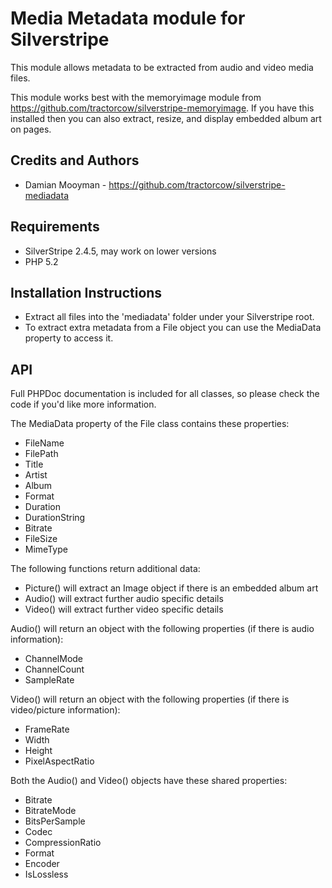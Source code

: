 # Media Metadata module for Silverstripe

This module allows metadata to be extracted from audio and video media files.

This module works best with the memoryimage module from <https://github.com/tractorcow/silverstripe-memoryimage>. If
you have this installed then you can also extract, resize, and display embedded album art on pages.

## Credits and Authors

 * Damian Mooyman - <https://github.com/tractorcow/silverstripe-mediadata>

## Requirements

 * SilverStripe 2.4.5, may work on lower versions
 * PHP 5.2

## Installation Instructions

 * Extract all files into the 'mediadata' folder under your Silverstripe root.
 * To extract extra metadata from a File object you can use the MediaData property to access it.

## API

Full PHPDoc documentation is included for all classes, so please check the code if you'd like more information.

The MediaData property of the File class contains these properties:

 * FileName
 * FilePath
 * Title
 * Artist
 * Album
 * Format
 * Duration
 * DurationString
 * Bitrate
 * FileSize
 * MimeType

The following functions return additional data:

 * Picture() will extract an Image object if there is an embedded album art
 * Audio() will extract further audio specific details
 * Video() will extract further video specific details

Audio() will return an object with the following properties (if there is audio information):

 * ChannelMode
 * ChannelCount
 * SampleRate

Video() will return an object with the following properties (if there is video/picture information):
 
 * FrameRate
 * Width
 * Height
 * PixelAspectRatio

Both the Audio() and Video() objects have these shared properties:

 * Bitrate
 * BitrateMode
 * BitsPerSample
 * Codec
 * CompressionRatio
 * Format
 * Encoder
 * IsLossless


